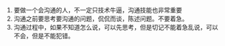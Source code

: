 1. 要做一个会沟通的人，不一定只技术牛逼，沟通技能也非常重要
2. 沟通之前要思考要沟通的问题，侃侃而谈，陈述问题。不要着急。
3. 沟通过程中，如果不知道怎么说，可以先思考，但是切记不能着急乱说，可以不会，但是不能犯错。


